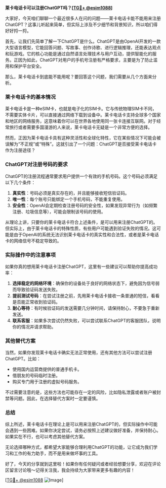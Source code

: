 **莱卡电话卡可以注册ChatGPT吗？[[TG💪+ @esim1088](https://t.me/s/esim1088)]**

大家好，今天咱们聊聊一个最近很多人在问的问题——莱卡电话卡能不能用来注册ChatGPT？这事儿听起来简单，但实际上涉及不少细节和背景知识，所以咱们得好好捋一捋。

首先，让我们先简单了解一下ChatGPT是什么。ChatGPT是由OpenAI开发的一款大型语言模型，它能回答问题、写故事、创作诗歌、进行逻辑推理，还能表达观点和玩游戏。它的核心功能是通过自然语言处理技术与用户互动，提供智能化的服务。正因为如此，ChatGPT对用户的手机号注册有严格要求，主要是为了防止滥用和保护平台安全。

那么，莱卡电话卡到底能不能用呢？要回答这个问题，我们需要从几个方面来分析。

### 莱卡电话卡的基本情况

莱卡电话卡是一种eSIM卡，也就是电子化的SIM卡。它与传统物理SIM卡不同，不需要实体卡片，可以直接通过网络下载到设备中。莱卡电话卡支持全球多个国家和地区的网络服务，这意味着你可以在世界各地使用同一张卡连接互联网。对于经常旅行或者需要多国漫游的人来说，莱卡电话卡无疑是一个非常方便的选择。

然而，正因为莱卡电话卡具有这种灵活性和全球化特性，它在某些情况下可能会被误解为“不正规”或“特殊”。这就引出了一个问题：ChatGPT是否接受莱卡电话卡作为注册途径？

### ChatGPT对注册号码的要求

ChatGPT的注册流程通常要求用户提供一个有效的手机号码。这个号码必须满足以下几个条件：

1. **真实性**：号码必须是真实存在的，并且能够接收短信验证码。
2. **唯一性**：每个账号只能绑定一个手机号码，不能重复使用。
3. **安全性**：OpenAI会定期检查注册号码的安全性，如果发现异常行为（如频繁注册、垃圾信息等），可能会限制该号码的使用。

从理论上讲，只要你的莱卡电话卡符合上述条件，是可以用来注册ChatGPT的。但实际上，由于莱卡电话卡的特殊性质，有些用户可能遇到验证失败的情况。这可能是由于OpenAI的系统无法识别莱卡电话卡的真实性和合法性，或者是莱卡电话卡的网络信号不稳定导致的。

### 实际操作中的注意事项

如果你真的想用莱卡电话卡注册ChatGPT，这里有一些建议可以帮助你提高成功率：

1. **选择稳定的网络环境**：确保你的设备处于良好的网络状态下，避免因为信号弱而导致验证码发送失败。
2. **提前测试号码**：在尝试注册之前，先用莱卡电话卡接收一条普通的短信，看看是否能正常收到验证码。
3. **耐心等待**：有时候验证码的发送需要几分钟时间，请保持耐心，不要急于重新发送。
4. **联系客服**：如果多次尝试仍然失败，可以尝试联系ChatGPT的客服团队，说明你的情况并请求帮助。

### 其他替代方案

当然，如果你发现莱卡电话卡确实无法正常使用，还有其他方法可以尝试注册ChatGPT。比如：

- 使用国内运营商提供的普通手机卡。
- 借朋友的号码临时注册。
- 购买专门用于注册的虚拟号码服务。

不过需要注意的是，这些方法也可能存在一定的风险，比如隐私泄露或者账户被封禁等问题。因此，在选择替代方案时一定要谨慎。

### 总结

综上所述，莱卡电话卡在理论上是可以用来注册ChatGPT的，但实际操作中可能会遇到一些困难。如果你决定尝试，请务必按照上述建议做好准备，并保持耐心。如果实在不行，也可以考虑其他替代方案。

无论选择哪种方式，都希望大家能够合理利用ChatGPT的功能，让它成为我们学习和工作的有力助手，而不是用来做坏事的工具。

好了，今天的分享就到这里啦！如果你有任何疑问或者经验想要分享，欢迎在评论区留言讨论哦～记得关注我，我会持续为大家带来更多有趣的内容！

[[TG💪+ @esim1088](https://t.me/s/esim1088) ![Image](https://i.postimg.cc/4NQfJmqS/Snipaste-2025-05-13-00-14-12.png)]